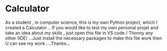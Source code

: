 # Calculator
As a student , in computer science, this is my own Python project, which I created a Calculator ..
If you would like to test my own personal projet and take an idea about my skills , just open this file in VS code / Thonny any other (IDE) ...Just install the necessary packages to make this file work then U can see my work ....Thanks...

